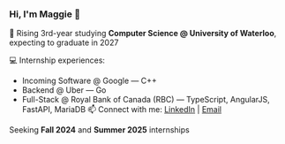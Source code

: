 ### Hi, I'm Maggie 💫

🌱  Rising 3rd-year studying **Computer Science @ University of Waterloo**, expecting to graduate in 2027

💻  Internship experiences:
- Incoming Software @ Google — C++
- Backend @ Uber — Go
- Full-Stack @ Royal Bank of Canada (RBC) — TypeScript, AngularJS, FastAPI, MariaDB
📫 Connect with me: [LinkedIn]([url](https://www.linkedin.com/in/xmaggieliu/)) | [Email](mailto:mm2liu@uwaterloo.ca)

Seeking **Fall 2024** and **Summer 2025** internships

<!--
Here are some ideas to get you started:

- 🔭 I’m currently working on ...
- 🌱 I’m currently learning ...
- 👯 I’m looking to collaborate on ...
- 🤔 I’m looking for help with ...
- 💬 Ask me about ...
- ⚡ Fun fact: ...
-->
